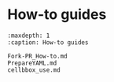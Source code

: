 # How-to guides

```{toctree}
:maxdepth: 1
:caption: How-to guides

Fork-PR_How-to.md
PrepareYAML.md
cellbbox_use.md
```
